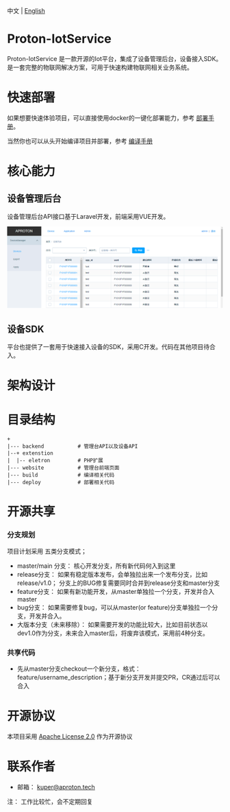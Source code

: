 中文 | [English](./docs/eng/README.md)


# Proton-IotService



Proton-IotService 是一款开源的Iot平台，集成了设备管理后台，设备接入SDK。是一套完整的物联网解决方案，可用于快速构建物联网相关业务系统。

# 快速部署
如果想要快速体验项目，可以直接使用docker的一键化部署能力，参考  [部署手册](./docs/chs/INSTALL.md)。

当然你也可以从头开始编译项目并部署，参考 [编译手册](./docs/chs/BUILD.md)

# 核心能力

## 设备管理后台
设备管理后台API接口基于Laravel开发，前端采用VUE开发。

![示例图](./docs/chs/images/device-list.png)


## 设备SDK
平台也提供了一套用于快速接入设备的SDK，采用C开发。代码在其他项目待合入。

# 架构设计


# 目录结构

```
+
|--- backend           # 管理台API以及设备API
|--+ extenstion        
|  |-- eletron         # PHP扩展
|--- website           # 管理台前端页面
|--- build             # 编译相关代码
|--- deploy            # 部署相关代码
```

# 开源共享
### 分支规划

项目计划采用 五类分支模式；
+ master/main 分支： 核心开发分支，所有新代码何入到这里
+ release分支： 如果有稳定版本发布，会单独拉出来一个发布分支，比如 release/v1.0； 分支上的BUG修复需要同时合并到release分支和master分支
+ feature分支： 如果有新功能开发，从master单独拉一个分支，开发并合入master
+ bug分支： 如果需要修复bug，可以从master(or feature)分支单独拉一个分支，开发并合入。
+ 大版本分支（未来移除）： 如果需要开发的功能比较大，比如目前状态以dev1.0作为分支，未来合入master后，将废弃该模式，采用前4种分支。

### 共享代码
+ 先从master分支checkout一个新分支，格式： feature/username_description；基于新分支开发并提交PR，CR通过后可以合入  

# 开源协议
本项目采用 [Apache License 2.0](./LICENSE) 作为开源协议

# 联系作者
+ 邮箱： kuper@aproton.tech


注： 工作比较忙，会不定期回复